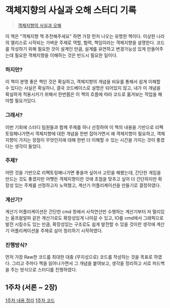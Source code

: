 # 객체지향의 사실과 오해 스터디 기록

> [객체지향의 사실과 오해](http://www.kyobobook.co.kr/product/detailViewKor.laf?mallGb=KOR&ejkGb=KOR&barcode=9788998139766)

이 책은 "객체지향 책 추천해주세요" 하면 가장 먼저 나오는 유명한 책이다. 이상한 나라의 앨리스로 시작되는 가벼운 주제로 역할, 협력, 책임이라는 객체지향을 설명한다. 코드를 작성하기 위해 필요한 것이 설계인 만큼, 설계를 유연하고 변경가능성 있게 만들어주는데 필요한 객체지향을 이해하는 것은 반드시 필요한 일이다.

### 하지만?

이 책이 분명 좋은 책인 것은 확실하고, 객체지향의 개념을 비유를 통해서 쉽게 이해할 수 있다는 사실은 확실하나, 결국 코드베이스로 설명은 되어있지 않고, 내가 이 개념을 확실하게 적용시키기 위해서 한번쯤은 이 책의 흐름에 따라 코드로 옮겨보는 작업을 해야할 필요가있다.

### 그래서?

이번 기회에 스터디 팀원들과 함께 주제를 하나 선정하여 이 책의 내용을 기반으로 리팩토링해나가면서 객체지향에 대한 개념을 한번 잡아가면서 왜 객체지향이 필요하고, 객체지향이 가지는 장점이 무엇인지에 대해 한번 더 이해할 수 있는 시간을 가지는 것이 좋겠다는 생각이 들었다.

### 주제?

어떤 것을 기반으로 리팩토링해나가면 좋을까 싶어서 고민을 해봤는데, 간단한 게임을 만드는 것도 좋겠지만 어쨋든 객체지향이란 것에 초점을 맞추고 싶어 더 간단하지만 확장성 있는 주제를 선정하고자 노력했고, 계산기 어플리케이션을 만들기로 결정하였다.

### 계산기?

계산기 어플리케이션은 간단한 cmd 창에서 사칙연산만 수행하는 계산기부터 저 멀리있는 울프람알파 같은 계산기로도 확장성있게 나아갈 수 있고, IO를 cmd에서 그래픽으로 발전 시킬수도 있는 만큼, 확장성있는 구조로도 쉽게 발전할 수 있을 것이란 생각에 계산기 어플리케이션을 주제로 삼아 정리하기 시작하였다.

### 진행방식?

먼저 가장 Raw한 코드를 최대한 대충 (무지성으로) 코드를 작성하는 것을 목표로 하였다. 그리고 주마다 책을 읽어나가면서 그 개념을 붙여보고, 생각을 정리하고 서로 피드백을 주는 방식으로 스터디를 진행하였다.

## 1주차 (서론 ~ 2장)
[1주차 내용 정리](https://albi-tech.tistory.com/5)
[1주차 코드](https://albi-tech.tistory.com/6)
